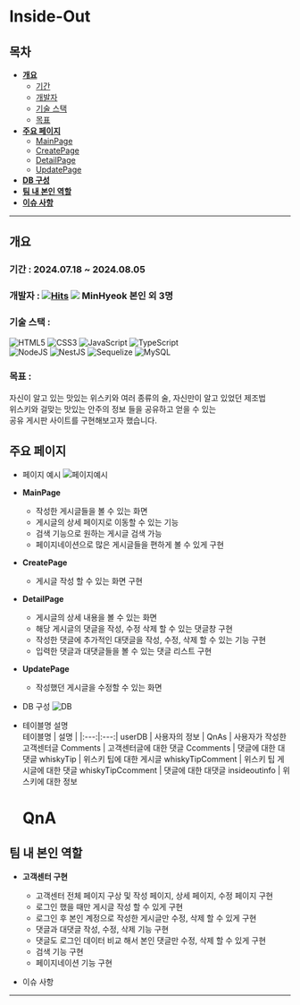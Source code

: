 # Inside-Out

## 목차

- [**개요**](#개요)
    - [기간](#기간)
    - [개발자](#개발자)
    - [기술 스택](#기술-스택)
    - [목표](#목표)
- [**주요 페이지**](#주요-페이지)
    - [MainPage](#MainPage)
    - [CreatePage](#CreatePage)
    - [DetailPage](#DetailPage)
    - [UpdatePage](#UpdatePage)
- [**DB 구성**](#DB-구성)
- [**팀 내 본인 역할**](#팀-내-본인-역할)
- [**이슈 사항**](#이슈-사항)

---

## 개요

### 기간 : 2024.07.18 ~ 2024.08.05

### 개발자 : [![Hits](https://hits.seeyoufarm.com/api/count/incr/badge.svg?url=https%3A%2F%2Fgithub.com%2FMinhyeokChoco&count_bg=%2379C83D&title_bg=%23555555&icon=&icon_color=%23E7E7E7&title=hits&edge_flat=false)](https://hits.seeyoufarm.com) <a href="https://www.notion.so/DB-671252724f1b4f4e98e6d1a705703e3a"><img src="https://img.shields.io/badge/notion-000000?style=for-the-badge&logo=notion&logoColor=white"></a> MinHyeok 본인 외 3명

### 기술 스택 :
![HTML5](https://img.shields.io/badge/html5-%23E34F26.svg?style=for-the-badge&logo=html5&logoColor=white)
![CSS3](https://img.shields.io/badge/css3-%231572B6.svg?style=for-the-badge&logo=css3&logoColor=white)
![JavaScript](https://img.shields.io/badge/javascript-%23323330.svg?style=for-the-badge&logo=javascript&logoColor=%23F7DF1E)
![TypeScript](https://img.shields.io/badge/typescript-%23007ACC.svg?style=for-the-badge&logo=typescript&logoColor=white)<br>
![NodeJS](https://img.shields.io/badge/node.js-6DA55F?style=for-the-badge&logo=node.js&logoColor=white)
![NestJS](https://img.shields.io/badge/nestjs-%23E0234E.svg?style=for-the-badge&logo=nestjs&logoColor=white)
![Sequelize](https://img.shields.io/badge/Sequelize-52B0E7?style=for-the-badge&logo=Sequelize&logoColor=white)
![MySQL](https://img.shields.io/badge/mysql-4479A1.svg?style=for-the-badge&logo=mysql&logoColor=white)

### 목표 :
자신이 알고 있는 맛있는 위스키와 여러 종류의 술, 자신만이 알고 있었던 제조법<br>위스키와 걸맞는 맛있는 안주의 정보 들을 공유하고 얻을 수 있는<br> 공유 게시판 사이트를 구현해보고자 했습니다.

## 주요 페이지

- 페이지 예시
![페이지예시](https://github.com/user-attachments/assets/9dfb1de3-a959-499b-871a-6a12f81cce5f)

- **MainPage**
    - 작성한 게시글들을 볼 수 있는 화면
    - 게시글의 상세 페이지로 이동할 수 있는 기능
    - 검색 기능으로 원하는 게시글 검색 가능
    - 페이지네이션으로 많은 게시글들을 편하게 볼 수 있게 구현

- **CreatePage**
    - 게시글 작성 할 수 있는 화면 구현

- **DetailPage**
    - 게시글의 상세 내용을 볼 수 있는 화면
    - 해당 게시글의 댓글을 작성, 수정 삭제 할 수 있는 댓글창 구현
    - 작성한 댓글에 추가적인 대댓글을 작성, 수정, 삭제 할 수 있는 기능 구현
    - 입력한 댓글과 대댓글들을 볼 수 있는 댓글 리스트 구현

- **UpdatePage**
    - 작성했던 게시글을 수정할 수 있는 화면


<!-- 민지누나 페이지 캡쳐본 받기 -->
<!-- 종혁이한테 GIF 사이트 받기 -->

- DB 구성
![DB](https://github.com/user-attachments/assets/6654339a-2699-4e91-a02b-916cacf4962e)

- 테이블명 설명<br>
    테이블명 | 설명 |
    |:---:|:---:|
    userDB | 사용자의 정보 |
    QnAs | 사용자가 작성한 고객센터글
    Comments | 고객센터글에 대한 댓글
    Ccomments | 댓글에 대한 대댓글
    whiskyTip | 위스키 팁에 대한 게시글
    whiskyTipComment | 위스키 팁 게시글에 대한 댓글
    whiskyTipCcomment | 댓글에 대한 대댓글
    insideoutinfo | 위스키에 대한 정보

    # QnA

## 팀 내 본인 역할
- **고객센터 구현**
    - 고객센터 전체 페이지 구상 및 작성 페이지, 상세 페이지, 수정 페이지 구현
    - 로그인 했을 때만 게시글 작성 할 수 있게 구현
    - 로그인 후 본인 계정으로 작성한 게시글만 수정, 삭제 할 수 있게 구현
    - 댓글과 대댓글 작성, 수정, 삭제 기능 구현
    - 댓글도 로그인 데이터 비교 해서 본인 댓글만 수정, 삭제 할 수 있게 구현
    - 검색 기능 구현
    - 페이지네이션 기능 구현

- 이슈 사항


---